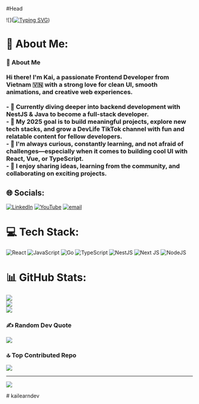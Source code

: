 #Head

![](<a href="https://git.io/typing-svg"><img src="https://readme-typing-svg.herokuapp.com?font=Fira+Code&pause=1000&width=435&lines=%60Just+one+more+feature%E2%80%A6+said+3+hours+ago%60." alt="Typing SVG" /></a>)

# 💫 About Me:
### 👋 About Me<br><br>Hi there! I'm **Kai**, a passionate Frontend Developer from Vietnam 🇻🇳 with a strong love for clean UI, smooth animations, and creative web experiences.<br><br>- 🌱 Currently diving deeper into **backend development** with NestJS & Java to become a full-stack developer.<br>- 🎯 My 2025 goal is to build meaningful projects, explore new tech stacks, and grow a DevLife TikTok channel with fun and relatable content for fellow developers.<br>- 🧠 I'm always curious, constantly learning, and not afraid of challenges—especially when it comes to building cool UI with React, Vue, or TypeScript.<br>- 🤝 I enjoy sharing ideas, learning from the community, and collaborating on exciting projects.


## 🌐 Socials:
[![LinkedIn](https://img.shields.io/badge/LinkedIn-%230077B5.svg?logo=linkedin&logoColor=white)](https://linkedin.com/in/kaidevhere) [![YouTube](https://img.shields.io/badge/YouTube-%23FF0000.svg?logo=YouTube&logoColor=white)](https://youtube.com/@kaidevv) [![email](https://img.shields.io/badge/Email-D14836?logo=gmail&logoColor=white)](mailto:kaidev.contact@gmail.com) 

# 💻 Tech Stack:
![React](https://img.shields.io/badge/react-%2320232a.svg?style=for-the-badge&logo=react&logoColor=%2361DAFB) ![JavaScript](https://img.shields.io/badge/javascript-%23323330.svg?style=for-the-badge&logo=javascript&logoColor=%23F7DF1E) ![Go](https://img.shields.io/badge/go-%2300ADD8.svg?style=for-the-badge&logo=go&logoColor=white) ![TypeScript](https://img.shields.io/badge/typescript-%23007ACC.svg?style=for-the-badge&logo=typescript&logoColor=white) ![NestJS](https://img.shields.io/badge/nestjs-%23E0234E.svg?style=for-the-badge&logo=nestjs&logoColor=white) ![Next JS](https://img.shields.io/badge/Next-black?style=for-the-badge&logo=next.js&logoColor=white) ![NodeJS](https://img.shields.io/badge/node.js-6DA55F?style=for-the-badge&logo=node.js&logoColor=white)
# 📊 GitHub Stats:
![](https://github-readme-stats.vercel.app/api?username=kailearndev&theme=nightowl&hide_border=false&include_all_commits=false&count_private=false)<br/>
![](https://nirzak-streak-stats.vercel.app/?user=kailearndev&theme=nightowl&hide_border=false)<br/>
![](https://github-readme-stats.vercel.app/api/top-langs/?username=kailearndev&theme=nightowl&hide_border=false&include_all_commits=false&count_private=false&layout=compact)

### ✍️ Random Dev Quote
![](https://quotes-github-readme.vercel.app/api?type=horizontal&theme=radical)

### 🔝 Top Contributed Repo
![](https://github-contributor-stats.vercel.app/api?username=kailearndev&limit=5&theme=dark&combine_all_yearly_contributions=true)

---
[![](https://visitcount.itsvg.in/api?id=kailearndev&icon=0&color=0)](https://visitcount.itsvg.in)

<!-- Proudly created with GPRM ( https://gprm.itsvg.in ) --># kailearndev
